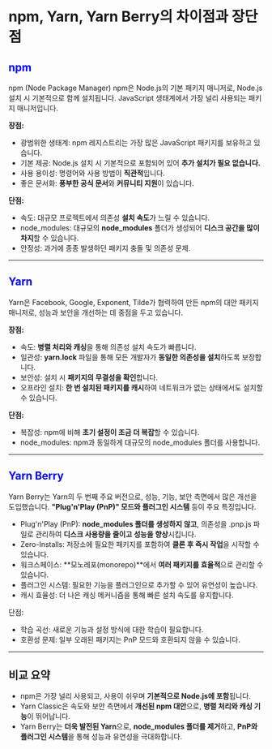 # npm, Yarn, Yarn Berry의 차이점과 장단점

## <span style="color: blue;">npm<span style="color: red;">
npm (Node Package Manager)
npm은 Node.js의 기본 패키지 매니저로, Node.js 설치 시 기본적으로 함께 설치됩니다. JavaScript 생태계에서 가장 널리 사용되는 패키지 매니저입니다.

**장점:**
- 광범위한 생태계: npm 레지스트리는 가장 많은 JavaScript 패키지를 보유하고 있습니다.
- 기본 제공: Node.js 설치 시 기본적으로 포함되어 있어 **추가 설치가 필요 없습니다.**
- 사용 용이성: 명령어와 사용 방법이 **직관적**입니다.
- 좋은 문서화: **풍부한 공식 문서**와 **커뮤니티 지원**이 있습니다.

**단점:**
- 속도: 대규모 프로젝트에서 의존성 **설치 속도**가 느릴 수 있습니다.
- node_modules: 대규모의 **node_modules** 폴더가 생성되어 **디스크 공간을 많이 차지**할 수 있습니다.
- 안정성: 과거에 종종 발생하던 패키지 충돌 및 의존성 문제.

-----

## <span style="color: blue;">Yarn<span style="color: red;">
Yarn은 Facebook, Google, Exponent, Tilde가 협력하여 만든 npm의 대안 패키지 매니저로, 성능과 보안을 개선하는 데 중점을 두고 있습니다.

**장점:**
- 속도: **병렬 처리와 캐싱**을 통해 의존성 설치 속도가 빠릅니다.
- 일관성: **yarn.lock** 파일을 통해 모든 개발자가 **동일한 의존성을 설치**하도록 보장합니다.
- 보안성: 설치 시 **패키지의 무결성을 확인**합니다.
- 오프라인 설치: **한 번 설치된 패키지를 캐시**하여 네트워크가 없는 상태에서도 설치할 수 있습니다.

**단점:**
- 복잡성: npm에 비해 **초기 설정이 조금 더 복잡**할 수 있습니다.
- node_modules: npm과 동일하게 대규모의 node_modules 폴더를 사용합니다.


-----
## <span style="color: blue;">Yarn Berry<span style="color: red;">
Yarn Berry는 Yarn의 두 번째 주요 버전으로, 성능, 기능, 보안 측면에서 많은 개선을 도입했습니다. **"Plug'n'Play (PnP)" 모드와 플러그인 시스템** 등이 주요 특징입니다.

- Plug'n'Play (PnP): **node_modules 폴더를 생성하지 않고**, 의존성을 .pnp.js 파일로 관리하여 **디스크 사용량을 줄이고 성능을 향상**시킵니다.
- Zero-Installs: 저장소에 필요한 패키지를 포함하여 **클론 후 즉시 작업**을 시작할 수 있습니다.
- 워크스페이스: **모노레포(monorepo)**에서 **여러 패키지를 효율적**으로 관리할 수 있습니다.
- 플러그인 시스템: 필요한 기능을 플러그인으로 추가할 수 있어 유연성이 높습니다.
- 캐시 효율성: 더 나은 캐싱 메커니즘을 통해 빠른 설치 속도를 유지합니다.

단점:
- 학습 곡선: 새로운 기능과 설정 방식에 대한 학습이 필요합니다.
- 호환성 문제: 일부 오래된 패키지는 PnP 모드와 호환되지 않을 수 있습니다.

----

## 비교 요약
- npm은 가장 널리 사용되고, 사용이 쉬우며 **기본적으로 Node.js에 포함**됩니다.
- Yarn Classic은 속도와 보안 측면에서 **개선된 npm 대안**으로, **병렬 처리와 캐싱 기능**이 뛰어납니다.
- Yarn Berry는 **더욱 발전된 Yarn**으로, **node_modules 폴더를 제거**하고, **PnP와 플러그인 시스템**을 통해 성능과 유연성을 극대화합니다.
